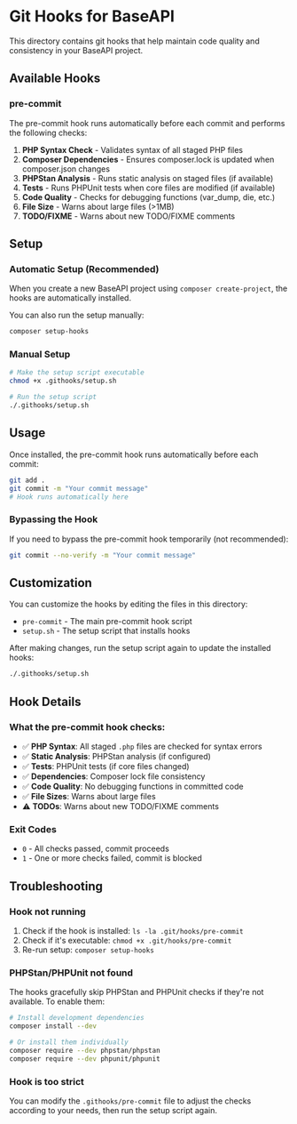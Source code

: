 # Git Hooks for BaseAPI

This directory contains git hooks that help maintain code quality and consistency in your BaseAPI project.

## Available Hooks

### pre-commit

The pre-commit hook runs automatically before each commit and performs the following checks:

1. **PHP Syntax Check** - Validates syntax of all staged PHP files
2. **Composer Dependencies** - Ensures composer.lock is updated when composer.json changes
3. **PHPStan Analysis** - Runs static analysis on staged files (if available)
4. **Tests** - Runs PHPUnit tests when core files are modified (if available)
5. **Code Quality** - Checks for debugging functions (var_dump, die, etc.)
6. **File Size** - Warns about large files (>1MB)
7. **TODO/FIXME** - Warns about new TODO/FIXME comments

## Setup

### Automatic Setup (Recommended)

When you create a new BaseAPI project using `composer create-project`, the hooks are automatically installed.

You can also run the setup manually:

```bash
composer setup-hooks
```

### Manual Setup

```bash
# Make the setup script executable
chmod +x .githooks/setup.sh

# Run the setup script
./.githooks/setup.sh
```

## Usage

Once installed, the pre-commit hook runs automatically before each commit:

```bash
git add .
git commit -m "Your commit message"
# Hook runs automatically here
```

### Bypassing the Hook

If you need to bypass the pre-commit hook temporarily (not recommended):

```bash
git commit --no-verify -m "Your commit message"
```

## Customization

You can customize the hooks by editing the files in this directory:

- `pre-commit` - The main pre-commit hook script
- `setup.sh` - The setup script that installs hooks

After making changes, run the setup script again to update the installed hooks:

```bash
./.githooks/setup.sh
```

## Hook Details

### What the pre-commit hook checks:

- ✅ **PHP Syntax**: All staged `.php` files are checked for syntax errors
- ✅ **Static Analysis**: PHPStan analysis (if configured)
- ✅ **Tests**: PHPUnit tests (if core files changed)
- ✅ **Dependencies**: Composer lock file consistency
- ✅ **Code Quality**: No debugging functions in committed code
- ✅ **File Sizes**: Warns about large files
- ⚠️ **TODOs**: Warns about new TODO/FIXME comments

### Exit Codes

- `0` - All checks passed, commit proceeds
- `1` - One or more checks failed, commit is blocked

## Troubleshooting

### Hook not running

1. Check if the hook is installed: `ls -la .git/hooks/pre-commit`
2. Check if it's executable: `chmod +x .git/hooks/pre-commit`
3. Re-run setup: `composer setup-hooks`

### PHPStan/PHPUnit not found

The hooks gracefully skip PHPStan and PHPUnit checks if they're not available. To enable them:

```bash
# Install development dependencies
composer install --dev

# Or install them individually
composer require --dev phpstan/phpstan
composer require --dev phpunit/phpunit
```

### Hook is too strict

You can modify the `.githooks/pre-commit` file to adjust the checks according to your needs, then run the setup script again.
